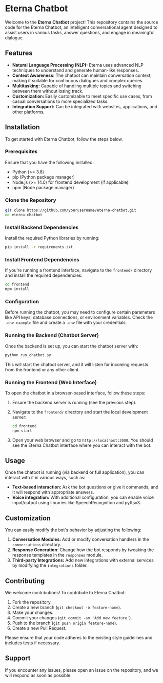 # Eterna Chatbot

Welcome to the **Eterna Chatbot** project! This repository contains the source code for the Eterna Chatbot, an intelligent conversational agent designed to assist users in various tasks, answer questions, and engage in meaningful dialogue.

## Features

- **Natural Language Processing (NLP):** Eterna uses advanced NLP techniques to understand and generate human-like responses.
- **Context Awareness:** The chatbot can maintain conversation context, making it suitable for continuous dialogues and complex queries.
- **Multitasking:** Capable of handling multiple topics and switching between them without losing track.
- **Customization:** Easily customizable to meet specific use cases, from casual conversations to more specialized tasks.
- **Integration Support:** Can be integrated with websites, applications, and other platforms.

## Installation

To get started with Eterna Chatbot, follow the steps below.

### Prerequisites

Ensure that you have the following installed:

- Python (>= 3.8)
- pip (Python package manager)
- Node.js (>= 14.0) for frontend development (if applicable)
- npm (Node package manager)

### Clone the Repository

```bash
git clone https://github.com/yourusername/eterna-chatbot.git
cd eterna-chatbot
```

### Install Backend Dependencies

Install the required Python libraries by running:

```bash
pip install -r requirements.txt
```

### Install Frontend Dependencies

If you're running a frontend interface, navigate to the `frontend/` directory and install the required dependencies:

```bash
cd frontend
npm install
```

### Configuration

Before running the chatbot, you may need to configure certain parameters like API keys, database connections, or environment variables. Check the `.env.example` file and create a `.env` file with your credentials.

### Running the Backend (Chatbot Server)

Once the backend is set up, you can start the chatbot server with:

```bash
python run_chatbot.py
```

This will start the chatbot server, and it will listen for incoming requests from the frontend or any other client.

### Running the Frontend (Web Interface)

To open the chatbot in a browser-based interface, follow these steps:

1. Ensure the backend server is running (see the previous step).
2. Navigate to the `frontend/` directory and start the local development server:

   ```bash
   cd frontend
   npm start
   ```

3. Open your web browser and go to `http://localhost:3000`. You should see the Eterna Chatbot interface where you can interact with the bot.

## Usage

Once the chatbot is running (via backend or full application), you can interact with it in various ways, such as:

- **Text-based interaction:** Ask the bot questions or give it commands, and it will respond with appropriate answers.
- **Voice integration:** With additional configuration, you can enable voice input/output using libraries like SpeechRecognition and pyttsx3.

## Customization

You can easily modify the bot's behavior by adjusting the following:

1. **Conversation Modules:** Add or modify conversation handlers in the `conversations` directory.
2. **Response Generation:** Change how the bot responds by tweaking the response templates in the `responses` module.
3. **Third-party Integrations:** Add new integrations with external services by modifying the `integrations` folder.

## Contributing

We welcome contributions! To contribute to Eterna Chatbot:

1. Fork the repository.
2. Create a new branch (`git checkout -b feature-name`).
3. Make your changes.
4. Commit your changes (`git commit -am 'Add new feature'`).
5. Push to the branch (`git push origin feature-name`).
6. Create a new Pull Request.

Please ensure that your code adheres to the existing style guidelines and includes tests if necessary.

## Support

If you encounter any issues, please open an issue on the repository, and we will respond as soon as possible.
